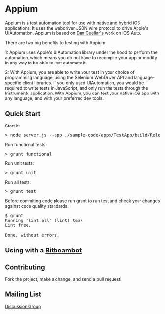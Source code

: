 Appium
=========

Appium is a test automation tool for use with native and hybrid iOS applications. It uses the webdriver JSON  wire protocol to drive Apple's UIAutomation. Appium is based on [Dan Cuellar's](http://github.com/penguinho) work on iOS Auto.

There are two big benefits to testing with Appium:

1: Appium uses Apple's UIAutomation library under the hood to perform the automation, which means you do not have to recompile your app or modify in any way to be able to test automate it.

2: With Appium, you are able to write your test in your choice of programming language, using the Selenium WebDriver API and language-specific client libraries. If you only used UIAutomation, you would be required to write tests in JavaScript, and only run the tests through the Instruments application. With Appium, you can test your native iOS app with any language, and with your preferred dev tools.

Quick Start
-----------
Start it:
<pre>
> node server.js --app ./sample-code/apps/TestApp/build/Release-iphonesimulator/TestApp.app -U 1234
</pre>

Run functional tests:
<pre>
> grunt functional
</pre>

Run unit tests:
<pre>
> grunt unit
</pre>

Run all tests:
<pre>
> grunt test
</pre>

Before commiting code please run grunt to run test and check your changes against code quality standards:
<pre>
$ grunt
Running "lint:all" (lint) task
Lint free.
 
Done, without errors.
</pre>

Using with a <a href="http://bitbeam.org">Bitbeambot</a>
-----------


Contributing
------------

Fork the project, make a change, and send a pull request! 

Mailing List
-----------

<a href="https://groups.google.com/d/forum/appium-discuss">Discussion Group</a>
